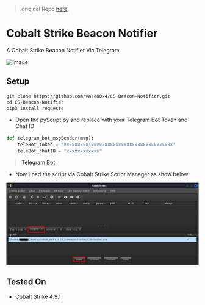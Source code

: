 > original Repo [here](https://github.com/lynxbinz/CS-Beacon-Notifier).

# Cobalt Strike Beacon Notifier
A Cobalt Strike Beacon Notifier Via Telegram.

<p align="left">
    <img src="https://github.com/user-attachments/assets/f936dacf-00f2-41e2-8b20-ea05cc421703" alt="Image" width="300" />
</p>

## Setup
```console
git clone https://github.com/vasco0x4/CS-Beacon-Notifier.git
cd CS-Beacon-Notifier
pip3 install requests
```

* Open the pyScript.py and replace with your Telegram Bot Token and Chat ID 
```python
def telegram_bot_msgSender(msg):
    teleBot_token = "xxxxxxxxx:xxxxxxxxxxxxxxxxxxxxxxxxxxxxxx"
    teleBot_chatID = "xxxxxxxxxxxx"
```

> [Telegram Bot](https://telegram.me/BotFather).


* Now Load the script via Cobalt Strike Script Manager as show below
<p align="center">
    <img src="https://github.com/lynxbinz/CS-Beacon-Notifier/blob/main/images/load-cna-script.png" alt="Image" width="600" />
</p>

## Tested On
* Cobalt Strike 4.9.1


